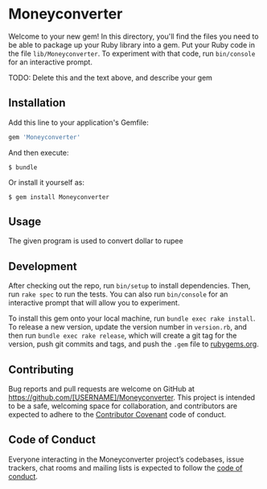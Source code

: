 # Moneyconverter

Welcome to your new gem! In this directory, you'll find the files you need to be able to package up your Ruby library into a gem. Put your Ruby code in the file `lib/Moneyconverter`. To experiment with that code, run `bin/console` for an interactive prompt.

TODO: Delete this and the text above, and describe your gem

## Installation

Add this line to your application's Gemfile:

```ruby
gem 'Moneyconverter'
```

And then execute:

    $ bundle

Or install it yourself as:

    $ gem install Moneyconverter

## Usage

The given program is used to convert dollar to rupee

## Development

After checking out the repo, run `bin/setup` to install dependencies. Then, run `rake spec` to run the tests. You can also run `bin/console` for an interactive prompt that will allow you to experiment.

To install this gem onto your local machine, run `bundle exec rake install`. To release a new version, update the version number in `version.rb`, and then run `bundle exec rake release`, which will create a git tag for the version, push git commits and tags, and push the `.gem` file to [rubygems.org](https://rubygems.org).

## Contributing

Bug reports and pull requests are welcome on GitHub at https://github.com/[USERNAME]/Moneyconverter. This project is intended to be a safe, welcoming space for collaboration, and contributors are expected to adhere to the [Contributor Covenant](http://contributor-covenant.org) code of conduct.

## Code of Conduct

Everyone interacting in the Moneyconverter project’s codebases, issue trackers, chat rooms and mailing lists is expected to follow the [code of conduct](https://github.com/[USERNAME]/Moneyconverter/blob/master/CODE_OF_CONDUCT.md).

